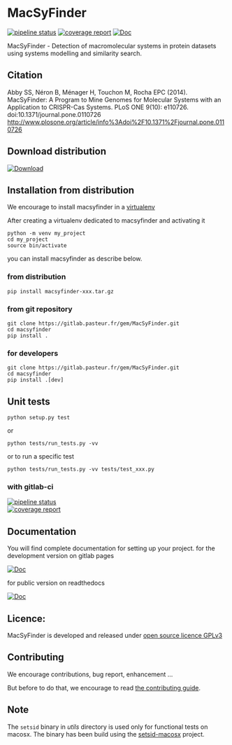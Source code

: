 # MacSyFinder

[![pipeline status](https://gitlab.pasteur.fr/gem/MacSyFinder/badges/master/pipeline.svg)](https://gitlab.pasteur.fr/gem/MacSyFinder/commits/master)
[![coverage report](https://gitlab.pasteur.fr/gem/MacSyFinder/badges/master/coverage.svg)](https://gitlab.pasteur.fr/gem/MacSyFinder/commits/master)
[![Doc](https://img.shields.io/badge/docs-passed-brightgreen.svg)](http://gem.pages.pasteur.fr/MacSyFinder/)

MacSyFinder - Detection of macromolecular systems in protein datasets using systems modelling and similarity search.



## Citation
Abby SS, Néron B, Ménager H, Touchon M, Rocha EPC (2014). MacSyFinder: A Program to Mine Genomes for Molecular Systems with an Application to CRISPR-Cas Systems. PLoS ONE 9(10): e110726. doi:10.1371/journal.pone.0110726
http://www.plosone.org/article/info%3Adoi%2F10.1371%2Fjournal.pone.0110726


## Download distribution
 
[ ![Download](https://api.bintray.com/packages/gem-pasteur/MacSyFinder/macsyfinder/images/download.svg) ](https://bintray.com/gem-pasteur/MacSyFinder/macsyfinder/_latestVersion)


## Installation from distribution

We encourage to install macsyfinder in a [virtualenv](https://virtualenv.pypa.io/en/latest/)

After creating a virtualenv dedicated to macsyfinder and activating it

    python -m venv my_project
    cd my_project
    source bin/activate

you can install macsyfinder as describe below.
    
### from distribution

    pip install macsyfinder-xxx.tar.gz

### from git repository

    git clone https://gitlab.pasteur.fr/gem/MacSyFinder.git
    cd macsyfinder
    pip install .
    
### for developers

    git clone https://gitlab.pasteur.fr/gem/MacSyFinder.git
    cd macsyfinder
    pip install .[dev]
 
## Unit tests 

    python setup.py test
    
or 
    
    python tests/run_tests.py -vv
    
or to run a specific test

    python tests/run_tests.py -vv tests/test_xxx.py
        
     
### with gitlab-ci

[![pipeline status](https://gitlab.pasteur.fr/gem/MacSyFinder/badges/master/pipeline.svg)](https://gitlab.pasteur.fr/gem/MacSyFinder/commits/master)  
[![coverage report](https://gitlab.pasteur.fr/gem/MacSyFinder/badges/master/coverage.svg)](http://gem.pages.pasteur.fr/MacSyFinder/coverage/index.html)

## Documentation

You will find complete documentation for setting up your project.
for the development version on gitlab pages

[![Doc](https://img.shields.io/badge/docs-passed-brightgreen.svg)](http://gem.pages.pasteur.fr/MacSyFinder/)


for public version on readthedocs

[![Doc](https://readthedocs.org/projects/macsyfinder/badge/?version=latest)](http://macsyfinder.readthedocs.org/en/latest/#)

## Licence:

MacSyFinder is developed and released under [open source licence GPLv3](https://opensource.org/licenses/GPL-3.0)

## Contributing 

We encourage contributions, bug report, enhancement ... 

But before to do that, we encourage to read [the contributing guide](CONTRIBUTING.md).

## Note

The `setsid` binary in *utils* directory is used only for functional tests on macosx. 
The binary has been build using the [setsid-macosx](https://github.com/tzvetkoff/setsid-macosx) project.